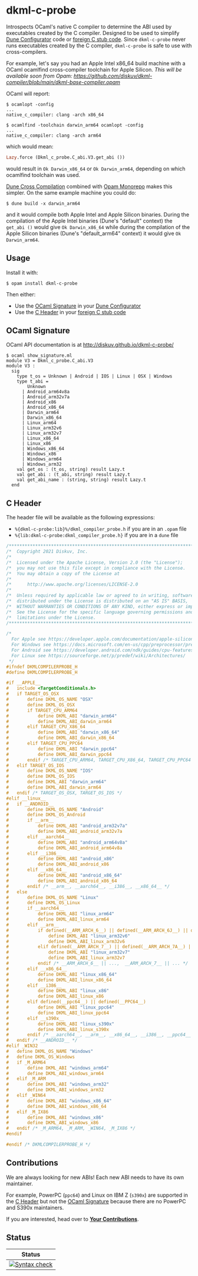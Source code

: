 # dkml-c-probe

Introspects OCaml's native C compiler to determine the ABI used by executables
created by the C compiler. Designed to be used to simplify [Dune Configurator](https://dune.readthedocs.io/en/latest/dune-libs.html#configurator-1)
code or [foreign C stub code](https://dune.readthedocs.io/en/latest/foreign-code.html).
Since `dkml-c-probe` never runs executables created by the C compiler,
`dkml-c-probe` is safe to use with cross-compilers.

For example, let's say you had an Apple Intel x86_64 build machine with
a OCaml ocamlfind cross-compiler toolchain for Apple Silicon. *This will
be available soon from Opam: https://github.com/diskuv/dkml-compiler/blob/main/dkml-base-compiler.opam*

OCaml will report:

<!-- $MDX non-deterministic=command -->
```console
$ ocamlopt -config
...
native_c_compiler: clang -arch x86_64

$ ocamlfind -toolchain darwin_arm64 ocamlopt -config
...
native_c_compiler: clang -arch arm64
```

which would mean:

<!-- $MDX non-deterministic=command -->
```ocaml
Lazy.force (Dkml_c_probe.C_abi.V3.get_abi ())
```

would result in `Ok Darwin_x86_64` or `Ok Darwin_arm64`, depending on which
ocamlfind toolchain was used.

[Dune Cross Compilation](https://dune.readthedocs.io/en/latest/cross-compilation.html)
combined with [Opam Monorepo](https://github.com/ocamllabs/opam-monorepo#opam-monorepo)
makes this simpler. On the same example machine you could do:

<!-- $MDX non-deterministic=command -->
```console
$ dune build -x darwin_arm64
```

and it would compile both Apple Intel and Apple Silicon binaries. During the
compilation of the Apple Intel binaries (Dune's "default" context) the
`get_abi ()` would give `Ok Darwin_x86_64` while during the compilation of
the Apple Silicon binaries (Dune's "default_arm64" context) it would give
`Ok Darwin_arm64`.

## Usage

Install it with:

<!-- $MDX non-deterministic=command -->
```console
$ opam install dkml-c-probe
```

Then either:
* Use the [OCaml Signature](#ocaml-signature) in your [Dune Configurator](https://dune.readthedocs.io/en/latest/dune-libs.html#configurator-1)
* Use the [C Header](#c-header) in your [foreign C stub code](https://dune.readthedocs.io/en/latest/foreign-code.html)

## OCaml Signature

OCaml API documentation is at http://diskuv.github.io/dkml-c-probe/

```console
$ ocaml show_signature.ml
module V3 = Dkml_c_probe.C_abi.V3
module V3 :
  sig
    type t_os = Unknown | Android | IOS | Linux | OSX | Windows
    type t_abi =
        Unknown
      | Android_arm64v8a
      | Android_arm32v7a
      | Android_x86
      | Android_x86_64
      | Darwin_arm64
      | Darwin_x86_64
      | Linux_arm64
      | Linux_arm32v6
      | Linux_arm32v7
      | Linux_x86_64
      | Linux_x86
      | Windows_x86_64
      | Windows_x86
      | Windows_arm64
      | Windows_arm32
    val get_os : (t_os, string) result Lazy.t
    val get_abi : (t_abi, string) result Lazy.t
    val get_abi_name : (string, string) result Lazy.t
  end
```

## C Header

The header file will be available as the following expressions:
- `%{dkml-c-probe:lib}%/dkml_compiler_probe.h` if you are in an `.opam` file
- `%{lib:dkml-c-probe:dkml_compiler_probe.h}` if you are in a `dune` file

<!-- $MDX file=dkml_compiler_probe.h -->
```c
/******************************************************************************/
/*  Copyright 2021 Diskuv, Inc.                                               */
/*                                                                            */
/*  Licensed under the Apache License, Version 2.0 (the "License");           */
/*  you may not use this file except in compliance with the License.          */
/*  You may obtain a copy of the License at                                   */
/*                                                                            */
/*      http://www.apache.org/licenses/LICENSE-2.0                            */
/*                                                                            */
/*  Unless required by applicable law or agreed to in writing, software       */
/*  distributed under the License is distributed on an "AS IS" BASIS,         */
/*  WITHOUT WARRANTIES OR CONDITIONS OF ANY KIND, either express or implied.  */
/*  See the License for the specific language governing permissions and       */
/*  limitations under the License.                                            */
/******************************************************************************/

/*
  For Apple see https://developer.apple.com/documentation/apple-silicon/building-a-universal-macos-binary
  For Windows see https://docs.microsoft.com/en-us/cpp/preprocessor/predefined-macros?view=msvc-160
  For Android see https://developer.android.com/ndk/guides/cpu-features
  For Linux see https://sourceforge.net/p/predef/wiki/Architectures/
 */
#ifndef DKMLCOMPILERPROBE_H
#define DKMLCOMPILERPROBE_H

#if __APPLE__
#   include <TargetConditionals.h>
#   if TARGET_OS_OSX
#       define DKML_OS_NAME "OSX"
#       define DKML_OS_OSX
#       if TARGET_CPU_ARM64
#           define DKML_ABI "darwin_arm64"
#           define DKML_ABI_darwin_arm64
#       elif TARGET_CPU_X86_64
#           define DKML_ABI "darwin_x86_64"
#           define DKML_ABI_darwin_x86_64
#       elif TARGET_CPU_PPC64
#           define DKML_ABI "darwin_ppc64"
#           define DKML_ABI_darwin_ppc64
#       endif /* TARGET_CPU_ARM64, TARGET_CPU_X86_64, TARGET_CPU_PPC64 */
#   elif TARGET_OS_IOS
#       define DKML_OS_NAME "IOS"
#       define DKML_OS_IOS
#       define DKML_ABI "darwin_arm64"
#       define DKML_ABI_darwin_arm64
#   endif /* TARGET_OS_OSX, TARGET_OS_IOS */
#elif __linux__
#   if __ANDROID__
#       define DKML_OS_NAME "Android"
#       define DKML_OS_Android
#       if __arm__
#           define DKML_ABI "android_arm32v7a"
#           define DKML_ABI_android_arm32v7a
#       elif __aarch64__
#           define DKML_ABI "android_arm64v8a"
#           define DKML_ABI_android_arm64v8a
#       elif __i386__
#           define DKML_ABI "android_x86"
#           define DKML_ABI_android_x86
#       elif __x86_64__
#           define DKML_ABI "android_x86_64"
#           define DKML_ABI_android_x86_64
#       endif /* __arm__, __aarch64__, __i386__, __x86_64__ */
#   else
#       define DKML_OS_NAME "Linux"
#       define DKML_OS_Linux
#       if __aarch64__
#           define DKML_ABI "linux_arm64"
#           define DKML_ABI_linux_arm64
#       elif __arm__
#           if defined(__ARM_ARCH_6__) || defined(__ARM_ARCH_6J__) || defined(__ARM_ARCH_6K__) || defined(__ARM_ARCH_6Z__) || defined(__ARM_ARCH_6ZK__) || defined(__ARM_ARCH_6T2__)
#               define DKML_ABI "linux_arm32v6"
#               define DKML_ABI_linux_arm32v6
#           elif defined(__ARM_ARCH_7__) || defined(__ARM_ARCH_7A__) || defined(__ARM_ARCH_7R__) || defined(__ARM_ARCH_7M__) || defined(__ARM_ARCH_7S__)
#               define DKML_ABI "linux_arm32v7"
#               define DKML_ABI_linux_arm32v7
#           endif /* __ARM_ARCH_6__ || ...,  __ARM_ARCH_7__ || ... */
#       elif __x86_64__
#           define DKML_ABI "linux_x86_64"
#           define DKML_ABI_linux_x86_64
#       elif __i386__
#           define DKML_ABI "linux_x86"
#           define DKML_ABI_linux_x86
#       elif defined(__ppc64__) || defined(__PPC64__)
#           define DKML_ABI "linux_ppc64"
#           define DKML_ABI_linux_ppc64
#       elif __s390x__
#           define DKML_ABI "linux_s390x"
#           define DKML_ABI_linux_s390x
#       endif /* __aarch64__, __arm__, __x86_64__, __i386__, __ppc64__ || __PPC64__, __s390x__ */
#   endif /* __ANDROID__ */
#elif _WIN32
#   define DKML_OS_NAME "Windows"
#   define DKML_OS_Windows
#   if _M_ARM64
#       define DKML_ABI "windows_arm64"
#       define DKML_ABI_windows_arm64
#   elif _M_ARM
#       define DKML_ABI "windows_arm32"
#       define DKML_ABI_windows_arm32
#   elif _WIN64
#       define DKML_ABI "windows_x86_64"
#       define DKML_ABI_windows_x86_64
#   elif _M_IX86
#       define DKML_ABI "windows_x86"
#       define DKML_ABI_windows_x86
#   endif /* _M_ARM64, _M_ARM, _WIN64, _M_IX86 */
#endif

#endif /* DKMLCOMPILERPROBE_H */
```

## Contributions

We are always looking for new ABIs! Each new ABI needs to have its own
maintainer.

For example, PowerPC (`ppc64`) and Linux on IBM Z (`s390x`) are supported in the
[C Header](#c-header) but not the [OCaml Signature](#ocaml-signature) because
there are no PowerPC and S390x maintainers.

If you are interested, head over to **[Your Contributions](CONTRIBUTORS.md)**.

## Status

| Status                                                                                                                                                            |
| ----------------------------------------------------------------------------------------------------------------------------------------------------------------- |
| [![Syntax check](https://github.com/diskuv/dkml-c-probe/actions/workflows/test.yml/badge.svg)](https://github.com/diskuv/dkml-c-probe/actions/workflows/test.yml) |
